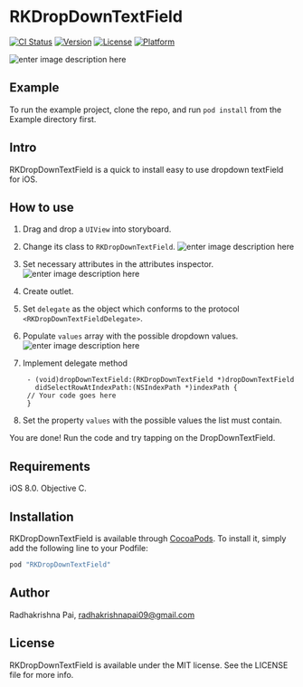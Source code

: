 # RKDropDownTextField

[![CI Status](http://img.shields.io/travis/radhakrishnapai/RKDropDownTextField.svg?style=flat)](https://travis-ci.org/radhakrishnapai/RKDropDownTextField)
[![Version](https://img.shields.io/cocoapods/v/RKDropDownTextField.svg?style=flat)](http://cocoapods.org/pods/RKDropDownTextField)
[![License](https://img.shields.io/cocoapods/l/RKDropDownTextField.svg?style=flat)](http://cocoapods.org/pods/RKDropDownTextField)
[![Platform](https://img.shields.io/cocoapods/p/RKDropDownTextField.svg?style=flat)](http://cocoapods.org/pods/RKDropDownTextField)

![enter image description here](https://github.com/radhakrishnapai/RKDropDownTextField/blob/master/Example/Images/RKDropDownTextField.gif)

## Example

To run the example project, clone the repo, and run `pod install` from the Example directory first.

## Intro

RKDropDownTextField is a quick to install easy to use dropdown textField for iOS.

## How to use
1. Drag and drop a `UIView` into storyboard. 
2. Change its class to `RKDropDownTextField`.
![enter image description here](https://github.com/radhakrishnapai/RKDropDownTextField/blob/master/Example/Images/Custom_Class.png)
3. Set necessary attributes in the attributes inspector.
![enter image description here](https://github.com/radhakrishnapai/RKDropDownTextField/blob/master/Example/Images/Attributes_Inspector.png)
4. Create outlet.
5. Set `delegate` as the object which conforms to the protocol `<RKDropDownTextFieldDelegate>`.
6. Populate `values` array with the possible dropdown values.
![enter image description here](https://github.com/radhakrishnapai/RKDropDownTextField/blob/master/Example/Images/Code.png)
7. Implement delegate method 

        - (void)dropDownTextField:(RKDropDownTextField *)dropDownTextField
	      didSelectRowAtIndexPath:(NSIndexPath *)indexPath {
        // Your code goes here
        }

7. Set the property `values` with the possible values the list must contain.

You are done! Run the code and try tapping on the DropDownTextField.

## Requirements
iOS 8.0. Objective C.

## Installation

RKDropDownTextField is available through [CocoaPods](http://cocoapods.org). To install
it, simply add the following line to your Podfile:

```ruby
pod "RKDropDownTextField"
```

## Author

Radhakrishna Pai, radhakrishnapai09@gmail.com

## License

RKDropDownTextField is available under the MIT license. See the LICENSE file for more info.

